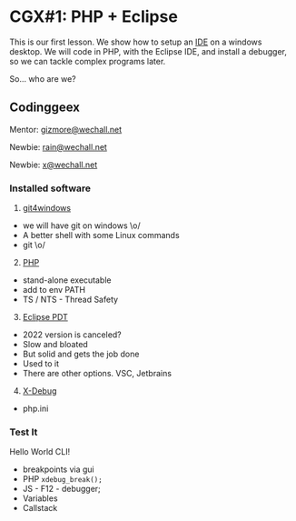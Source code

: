 # CGX#1: PHP + Eclipse

This is our first lesson.
We show how to setup an
[IDE](https://en.wikipedia.org/wiki/Integrated_development_environment)
on a windows desktop.
We will code in PHP, with the Eclipse IDE, and install a debugger,
so we can tackle complex programs later.

So... who are we?


## Codinggeex

Mentor: [gizmore@wechall.net](https://www.wechall.net/profile/gizmore)

Newbie: [rain@wechall.net](https://www.wechall.net/profile/rain)

Newbie: [x@wechall.net](https://www.wechall.net/profile/x)


### Installed software

1) [git4windows](https://gitforwindows.org/)

 - we will have git on windows \o/
 - A better shell with some Linux commands
 - git \o/

2) [PHP](https://www.php.net/)

 - stand-alone executable
 - add to env PATH
 - TS / NTS - Thread Safety

3) [Eclipse PDT](https://www.eclipse.org/pdt/)

 - 2022 version is canceled?
 - Slow and bloated
 - But solid and gets the job done
 - Used to it
 - There are other options. VSC, Jetbrains

4) [X-Debug](https://xdebug.org/)

 - php.ini


### Test It

Hello World CLI!

 - breakpoints via gui
 - PHP `xdebug_break();`
 - JS - F12 - debugger;
 - Variables
 - Callstack
